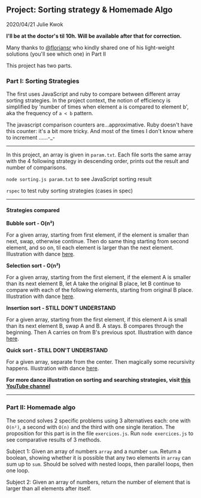 ## Project: Sorting strategy & Homemade Algo

2020/04/21 Julie Kwok

**I'll be at the doctor's til 10h. Will be available after that for correction.**

Many thanks to [@floriansr](https://github.com/floriansr) who kindly shared one of his light-weight solutions (you'll see which one) in Part II

This project has two parts.

### Part I: Sorting Strategies

The first uses JavaScript and ruby to compare between different array sorting strategies. In the project context, the notion of efficiency is simplified by 'number of times when element a is compared to element b', aka the frequency of `a < b` pattern.

The javascript comparison counters are...approximative. Ruby doesn't have this counter: it's a bit more tricky. And most of the times I don't know where to increment ......-\_-

---

In this project, an array is given in `param.txt`. Each file sorts the same array with the 4 following strategy in descending order, prints out the result and number of comparisons.

`node sorting.js param.txt` to see JavaScript sorting result

`rspec` to test ruby sorting strategies (cases in spec)

---

#### Strategies compared

**Bubble sort - O(n²)**

For a given array, starting from first element, if the element is smaller than next, swap, otherwise continue. Then do same thing starting from second element, and so on, til each element is larger than the next element. Illustration with dance [here](https://www.youtube.com/watch?v=lyZQPjUT5B4).

**Selection sort - O(n²)**

For a given array, starting from the first element, if the element A is smaller than its next element B, let A take the original B place, let B continue to compare with each of the following elements, starting from original B place. Illustration with dance [here](https://www.youtube.com/watch?v=Ns4TPTC8whw).

**Insertion sort - STILL DON'T UNDERSTAND**

For a given array, starting from the first element, if this element A is small than its next element B, swap A and B. A stays. B compares through the beginning. Then A carries on from B's previous spot. Illustration with dance [here](https://www.youtube.com/watch?v=ROalU379l3U).

**Quick sort - STILL DON'T UNDERSTAND**

For a given array, separate from the center. Then magically some recursivity happens. Illustration with dance [here](https://www.youtube.com/watch?v=ywWBy6J5gz8).

**For more dance illustration on sorting and searching strategies, visit [this YouTube channel](https://www.youtube.com/channel/UCIqiLefbVHsOAXDAxQJH7Xw)**

---

### Part II: Homemade algo

The second solves 2 specific problems using 3 alternatives each: one with `O(n²)`, a second with `O(n)` and the third with one single iteration. The proposition for this part is in the file `exercices.js`. Run `node exercices.js` to see comparative results of 3 methods.

Subject 1: Given an array of numbers `array` and a number `sum`. Return a boolean, showing whether it is possible that any two elements in `array` can sum up to `sum`. Should be solved with nested loops, then parallel loops, then one loop.

Subject 2: Given an array of numbers, return the number of element that is larger than all elements after itself.
